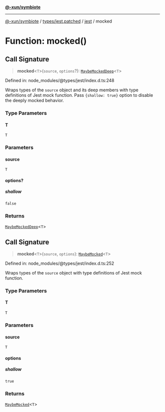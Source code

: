 [**@-xun/symbiote**](../../../../../README.md)

***

[@-xun/symbiote](../../../../../README.md) / [types/jest.patched](../../../README.md) / [jest](../README.md) / mocked

# Function: mocked()

## Call Signature

> **mocked**\<`T`\>(`source`, `options`?): [`MaybeMockedDeep`](../type-aliases/MaybeMockedDeep.md)\<`T`\>

Defined in: node\_modules/@types/jest/index.d.ts:248

Wraps types of the `source` object and its deep members with type definitions
of Jest mock function. Pass `{shallow: true}` option to disable the deeply
mocked behavior.

### Type Parameters

#### T

`T`

### Parameters

#### source

`T`

#### options?

##### shallow

`false`

### Returns

[`MaybeMockedDeep`](../type-aliases/MaybeMockedDeep.md)\<`T`\>

## Call Signature

> **mocked**\<`T`\>(`source`, `options`): [`MaybeMocked`](../type-aliases/MaybeMocked.md)\<`T`\>

Defined in: node\_modules/@types/jest/index.d.ts:252

Wraps types of the `source` object with type definitions of Jest mock function.

### Type Parameters

#### T

`T`

### Parameters

#### source

`T`

#### options

##### shallow

`true`

### Returns

[`MaybeMocked`](../type-aliases/MaybeMocked.md)\<`T`\>
